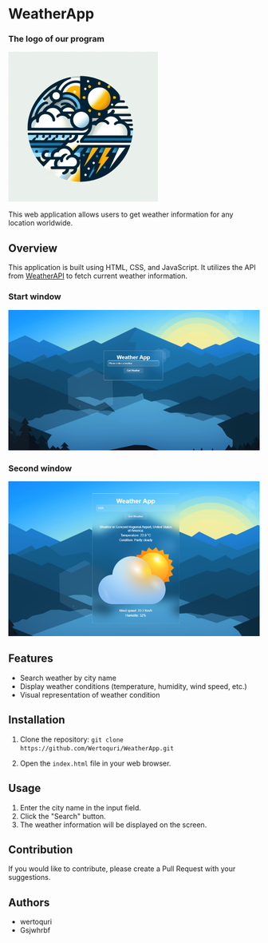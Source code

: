 # WeatherApp

### The logo of our program
![WeatherApp](weatherApp-icon.png)

This web application allows users to get weather information for any location worldwide.

## Overview

This application is built using HTML, CSS, and JavaScript. It utilizes the API from [WeatherAPI](https://www.weatherapi.com/) to fetch current weather information.


### Start window
![Overview1](Overview1.png)

### Second window
![Overview2](Overview2.png)

## Features

- Search weather by city name
- Display weather conditions (temperature, humidity, wind speed, etc.)
- Visual representation of weather condition

## Installation

1. Clone the repository: `git clone https://github.com/Wertoquri/WeatherApp.git`
   
2. Open the `index.html` file in your web browser.

## Usage

1. Enter the city name in the input field.
2. Click the "Search" button.
3. The weather information will be displayed on the screen.

## Contribution

If you would like to contribute, please create a Pull Request with your suggestions.

## Authors

- wertoquri
- Gsjwhrbf
